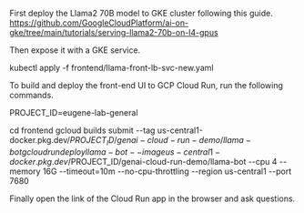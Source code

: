 
First deploy the Llama2 70B model to GKE cluster following this guide.
https://github.com/GoogleCloudPlatform/ai-on-gke/tree/main/tutorials/serving-llama2-70b-on-l4-gpus

Then expose it with a GKE service.

kubectl apply -f frontend/llama-front-lb-svc-new.yaml

To build and deploy the front-end UI to GCP Cloud Run, run the following commands.

PROJECT_ID=eugene-lab-general

cd frontend
gcloud builds submit --tag us-central1-docker.pkg.dev/$PROJECT_ID/genai-cloud-run-demo/llama-bot
gcloud run deploy llama-bot --image us-central1-docker.pkg.dev/$PROJECT_ID/genai-cloud-run-demo/llama-bot --cpu 4 --memory 16G --timeout=10m --no-cpu-throttling --region us-central1 --port 7680

Finally open the link of the Cloud Run app in the browser and ask questions.